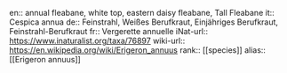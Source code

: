 en:: annual fleabane, white top, eastern daisy fleabane, Tall Fleabane
it:: Cespica annua
de:: Feinstrahl, Weißes Berufkraut, Einjähriges Berufkraut, Feinstrahl-Berufkraut
fr:: Vergerette annuelle
iNat-url:: https://www.inaturalist.org/taxa/76897
wiki-url:: https://en.wikipedia.org/wiki/Erigeron_annuus
rank:: [[species]]
alias:: [[Erigeron annuus]]